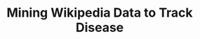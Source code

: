 ---
categories: [podcasts]
published: 2014-11-13T00:00:00
thumbnail: http://assets.libsyn.com/images/sciencefriday/Podcast600.png
provider_url: http://www.sciencefriday.com
title: "Mining Wikipedia Data to Track Disease"
provider_display: "Science Friday Audio Podcast"
source: http://pca.st/9Bkk
provider_name: "Science Friday Audio Podcast"
raw_source: http://hwcdn.libsyn.com/p/2/4/b/24be7d1808bfb2d2/scifri201411145.mp3?c_id=7879934&expiration=1416004422&hwt=5fd786fae797bb493c6f91422463c376
---